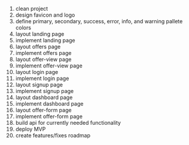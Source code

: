 1. clean project
2. design favicon and logo
3. define primary, secondary, success, error, info, and warning pallete colors
4. layout landing page
5. implement landing page
6. layout offers page
7. implement offers page
8. layout offer-view page
9. implement offer-view page
10. layout login page
11. implement login page
12. layout signup page
13. implement signup page
14. layout dashboard page
15. implement dashboard page
16. layout offer-form page
17. implement offer-form page
18. build api for currently needed functionality
19. deploy MVP
20. create features/fixes roadmap
